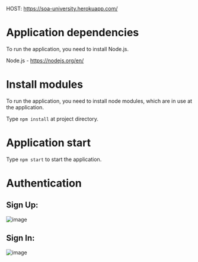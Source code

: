 
HOST: https://soa-university.herokuapp.com/

# Application dependencies
To run the application, you need to install Node.js.

Node.js - https://nodejs.org/en/

# Install modules
To run the application, you need to install node modules, which are in use at the application.

Type `npm install` at project directory.

# Application start
Type `npm start` to start the application.

# Authentication
## Sign Up:
![image](https://i.ibb.co/QHY23Gp/image.png)

## Sign In:
![image](https://i.ibb.co/wg7PtM9/image.png)
